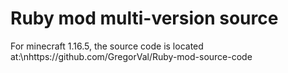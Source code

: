 # Ruby mod multi-version source
For minecraft 1.16.5, the source code is located at:\nhttps://github.com/GregorVal/Ruby-mod-source-code
